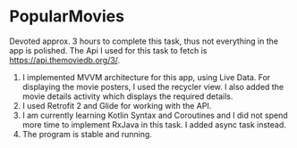 # PopularMovies
 
Devoted approx. 3 hours to complete this task, thus not everything in the app is polished.
The Api I used for this task to fetch is https://api.themoviedb.org/3/. 
1. I implemented MVVM architecture for this app, using Live Data. For displaying the movie posters, I used the recycler view. I also added the movie details activity which displays the required details.
2. I used Retrofit 2 and Glide for working with the API. 
3. I am currently learning Kotlin Syntax and Coroutines and I did not spend more time to implement RxJava in this task. 
I added async task instead. 
4. The program is stable and running. 
